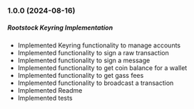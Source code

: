 ### 1.0.0 (2024-08-16)

##### Rootstock Keyring Implementation

- Implemented Keyring functionality to manage accounts
- Implemented functionality to sign a raw transaction
- Implemented functionality to sign a message
- Implemented functionality to get coin balance for a wallet
- Implemented functionality to get gass fees
- Implemented functionality to broadcast a transaction
- Implemented Readme
- Implemented tests
